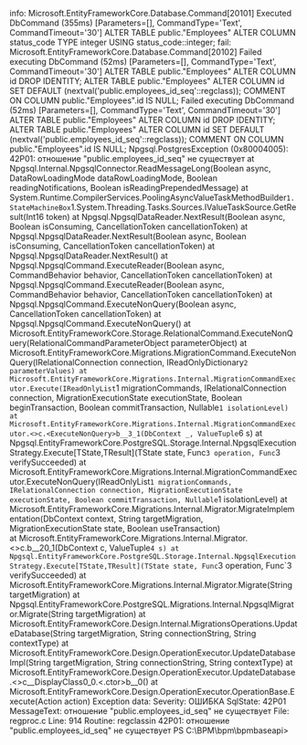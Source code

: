info: Microsoft.EntityFrameworkCore.Database.Command[20101]
      Executed DbCommand (355ms) [Parameters=[], CommandType='Text', CommandTimeout='30']
      ALTER TABLE public."Employees"
            ALTER COLUMN status_code
            TYPE integer
            USING status_code::integer;
fail: Microsoft.EntityFrameworkCore.Database.Command[20102]
      Failed executing DbCommand (52ms) [Parameters=[], CommandType='Text', CommandTimeout='30']
      ALTER TABLE public."Employees" ALTER COLUMN id DROP IDENTITY;
      ALTER TABLE public."Employees" ALTER COLUMN id SET DEFAULT (nextval('public.employees_id_seq'::regclass));
      COMMENT ON COLUMN public."Employees".id IS NULL;
Failed executing DbCommand (52ms) [Parameters=[], CommandType='Text', CommandTimeout='30']
ALTER TABLE public."Employees" ALTER COLUMN id DROP IDENTITY;
ALTER TABLE public."Employees" ALTER COLUMN id SET DEFAULT (nextval('public.employees_id_seq'::regclass));
COMMENT ON COLUMN public."Employees".id IS NULL;
Npgsql.PostgresException (0x80004005): 42P01: отношение "public.employees_id_seq" не существует
   at Npgsql.Internal.NpgsqlConnector.ReadMessageLong(Boolean async, DataRowLoadingMode dataRowLoadingMode, Boolean readingNotifications, Boolean isReadingPrependedMessage)
   at System.Runtime.CompilerServices.PoolingAsyncValueTaskMethodBuilder`1.StateMachineBox`1.System.Threading.Tasks.Sources.IValueTaskSource<TResult>.GetResult(Int16 token)
   at Npgsql.NpgsqlDataReader.NextResult(Boolean async, Boolean isConsuming, CancellationToken cancellationToken)
   at Npgsql.NpgsqlDataReader.NextResult(Boolean async, Boolean isConsuming, CancellationToken cancellationToken)
   at Npgsql.NpgsqlDataReader.NextResult()
   at Npgsql.NpgsqlCommand.ExecuteReader(Boolean async, CommandBehavior behavior, CancellationToken cancellationToken)
   at Npgsql.NpgsqlCommand.ExecuteReader(Boolean async, CommandBehavior behavior, CancellationToken cancellationToken)
   at Npgsql.NpgsqlCommand.ExecuteNonQuery(Boolean async, CancellationToken cancellationToken)
   at Npgsql.NpgsqlCommand.ExecuteNonQuery()
   at Microsoft.EntityFrameworkCore.Storage.RelationalCommand.ExecuteNonQuery(RelationalCommandParameterObject parameterObject)
   at Microsoft.EntityFrameworkCore.Migrations.MigrationCommand.ExecuteNonQuery(IRelationalConnection connection, IReadOnlyDictionary`2 parameterValues)
   at Microsoft.EntityFrameworkCore.Migrations.Internal.MigrationCommandExecutor.Execute(IReadOnlyList`1 migrationCommands, IRelationalConnection connection, MigrationExecutionState executionState, Boolean beginTransaction, Boolean commitTransaction, Nullable`1 isolationLevel)
   at Microsoft.EntityFrameworkCore.Migrations.Internal.MigrationCommandExecutor.<>c.<ExecuteNonQuery>b__3_1(DbContext _, ValueTuple`6 s)
   at Npgsql.EntityFrameworkCore.PostgreSQL.Storage.Internal.NpgsqlExecutionStrategy.Execute[TState,TResult](TState state, Func`3 operation, Func`3 verifySucceeded)
   at Microsoft.EntityFrameworkCore.Migrations.Internal.MigrationCommandExecutor.ExecuteNonQuery(IReadOnlyList`1 migrationCommands, IRelationalConnection connection, MigrationExecutionState executionState, Boolean commitTransaction, Nullable`1 isolationLevel)
   at Microsoft.EntityFrameworkCore.Migrations.Internal.Migrator.MigrateImplementation(DbContext context, String targetMigration, MigrationExecutionState state, Boolean useTransaction)    
   at Microsoft.EntityFrameworkCore.Migrations.Internal.Migrator.<>c.<Migrate>b__20_1(DbContext c, ValueTuple`4 s)
   at Npgsql.EntityFrameworkCore.PostgreSQL.Storage.Internal.NpgsqlExecutionStrategy.Execute[TState,TResult](TState state, Func`3 operation, Func`3 verifySucceeded)
   at Microsoft.EntityFrameworkCore.Migrations.Internal.Migrator.Migrate(String targetMigration)
   at Npgsql.EntityFrameworkCore.PostgreSQL.Migrations.Internal.NpgsqlMigrator.Migrate(String targetMigration)
   at Microsoft.EntityFrameworkCore.Design.Internal.MigrationsOperations.UpdateDatabase(String targetMigration, String connectionString, String contextType)
   at Microsoft.EntityFrameworkCore.Design.OperationExecutor.UpdateDatabaseImpl(String targetMigration, String connectionString, String contextType)
   at Microsoft.EntityFrameworkCore.Design.OperationExecutor.UpdateDatabase.<>c__DisplayClass0_0.<.ctor>b__0()
   at Microsoft.EntityFrameworkCore.Design.OperationExecutor.OperationBase.Execute(Action action)
  Exception data:
    Severity: ОШИБКА
    SqlState: 42P01
    MessageText: отношение "public.employees_id_seq" не существует
    File: regproc.c
    Line: 914
    Routine: regclassin
42P01: отношение "public.employees_id_seq" не существует
PS C:\BPM\bpm\bpmbaseapi>
